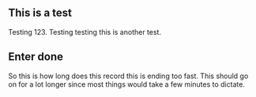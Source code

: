 ## This is a test 
 
 Testing 123. Testing testing this is another test.

## Enter done

So this is how long does this record this is ending too fast. This should go on for a lot longer since most things would take a few minutes to dictate.

